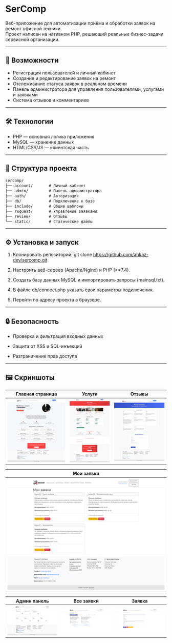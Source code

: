# SerComp

Веб-приложение для автоматизации приёма и обработки заявок на ремонт офисной техники.  
Проект написан на нативном PHP, решающий реальные бизнес-задачи сервисной организации.

---

## 🚀 Возможности
- Регистрация пользователей и личный кабинет  
- Создание и редактирование заявок на ремонт  
- Отслеживание статуса заявок в реальном времени  
- Панель администратора для управления пользователями, услугами и заявками  
- Система отзывов и комментариев  

---

## 🛠 Технологии
- PHP — основная логика приложения  
- MySQL — хранение данных  
- HTML/CSS/JS — клиентская часть  

---

## 📂 Структура проекта
```
sercomp/
├── account/       # Личный кабинет 
├── admin/         # Панель администратора
├── auth/          # Авторизация 
├── db/            # Подключение к базе 
├── include/       # Общие шаблоны 
├── request/       # Управление заявками
├── review/        # Отзывы 
└── static/        # Статические файлы 
```
---

## ⚙️ Установка и запуск
1. Клонировать репозиторий:
     git clone https://github.com/ahkaz-dev/sercomp.git
2. Настроить веб-сервер (Apache/Nginx) и PHP (>=7.4).

3. Создать базу данных MySQL и импортировать запросы (mainsql.txt).

4. В файле db/connect.php указать свои параметры подключения.

5. Перейти по адресу проекта в браузере.

---

## 🔒 Безопасность

- Проверка и фильтрация входных данных

- Защита от XSS и SQL-инъекций

- Разграничение прав доступа

---

## 🖼 Скриншоты

| Главная страница | Услуги | Отзывы |
|-----------------|----------------|----------------|
| ![Главная](https://raw.githubusercontent.com/ahkaz-dev/sercomp-system/main/static/img/screens/index.png) | ![Услуги](https://raw.githubusercontent.com/ahkaz-dev/sercomp-system/main/static/img/screens/our-service.png) | ![Отзывы](https://raw.githubusercontent.com/ahkaz-dev/sercomp-system/main/static/img/screens/review.png) 

| Мои заявки |
|-----------------|
|  ![Мои заявки](https://raw.githubusercontent.com/ahkaz-dev/sercomp-system/main/static/img/screens/my-request.png) |

| Админ панель | Все заявки | Заявка |
|-----------------|----------------|----------------|
| ![Админ панель](https://raw.githubusercontent.com/ahkaz-dev/sercomp-system/main/static/img/screens/admin.png) | ![Все заявки](https://raw.githubusercontent.com/ahkaz-dev/sercomp-system/main/static/img/screens/all-requests.png) | ![Заявка](https://raw.githubusercontent.com/ahkaz-dev/sercomp-system/main/static/img/screens/request.png) 